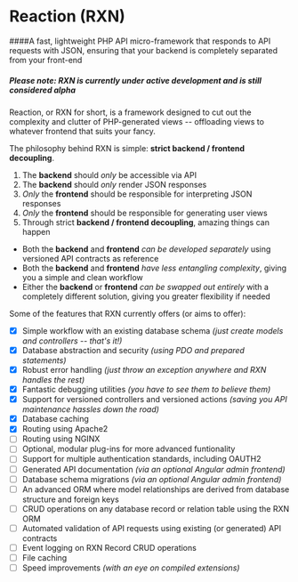 # Reaction (RXN)

####A fast, lightweight PHP API micro-framework that responds to API requests with JSON, ensuring that your backend is completely separated from your front-end

##### Please note: RXN is currently under active development and is still considered alpha

Reaction, or RXN for short, is a framework designed to cut out the complexity and clutter of PHP-generated views -- offloading views to whatever frontend that suits your fancy.

The philosophy behind RXN is simple: **strict backend / frontend decoupling**.

1. The **backend** should *only* be accessible via API
2. The **backend** should *only* render JSON responses
3. *Only* the **frontend** should be responsible for interpreting JSON responses
4. *Only* the **frontend** should be responsible for generating user views
5. Through strict **backend / frontend decoupling**, amazing things can happen
  *  Both the **backend** and **frontend** *can be developed separately* using versioned API contracts as reference
  *  Both the **backend** and **frontend** *have less entangling complexity*, giving you a simple and clean workflow
  *  Either the **backend** or **frontend** *can be swapped out entirely* with a completely different solution, giving you greater flexibility if needed

Some of the features that RXN currently offers (or aims to offer):

- [X] Simple workflow with an existing database schema *(just create models and controllers -- that's it!)*
- [X] Database abstraction and security *(using PDO and prepared statements)*
- [X] Robust error handling *(just throw an exception anywhere and RXN handles the rest)*
- [X] Fantastic debugging utilities *(you have to see them to believe them)*
- [X] Support for versioned controllers and versioned actions *(saving you API maintenance hassles down the road)*
- [X] Database caching
- [X] Routing using Apache2
- [ ] Routing using NGINX
- [ ] Optional, modular plug-ins for more advanced funtionality
- [ ] Support for multiple authentication standards, including OAUTH2
- [ ] Generated API documentation *(via an optional Angular admin frontend)*
- [ ] Database schema migrations *(via an optional Angular admin frontend)*
- [ ] An advanced ORM where model relationships are derived from database structure and foreign keys
- [ ] CRUD operations on any database record or relation table using the RXN ORM
- [ ] Automated validation of API requests using existing (or generated) API contracts
- [ ] Event logging on RXN Record CRUD operations
- [ ] File caching
- [ ] Speed improvements *(with an eye on compiled extensions)*
